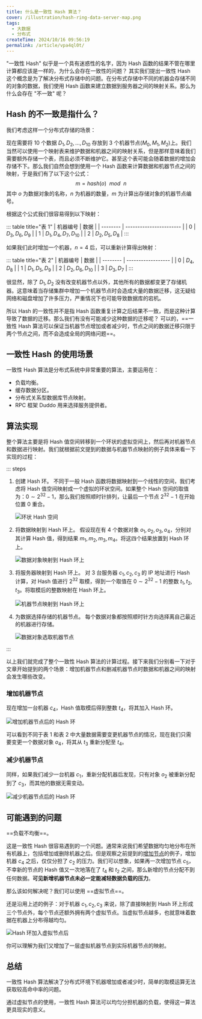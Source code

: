 ```yaml
---
title: 什么是一致性 Hash 算法？
cover: /illustration/hash-ring-data-server-map.png
tags:
  - 大数据
  - 分布式
createTime: 2024/10/16 09:56:19
permalink: /article/vpa4ql0t/
---
```

"一致性 Hash" 似乎是一个具有迷惑性的名字，因为 Hash 函数的结果不管在哪里计算都应该是一样的，为什么会存在一致性的问题？ 其实我们提出一致性 Hash 这个概念是为了解决分布式存储中的问题。在分布式存储中不同的机器会存储不同的对象的数据，我们使用 Hash 函数来建立数据到服务器之间的映射关系。那么为什么会存在 "不一致" 呢？
<!-- more -->

## Hash 的不一致是指什么？
我们考虑这样一个分布式存储的场景：

现在需要将 10 个数据 $D_1, D_2, \dots, D_{10}$ 存放到 3 个机器节点($M_0, M_1, M_2$)上。我们当然可以使用一个映射表来维护数据和机器之间的映射关系，但是那样意味着我们需要额外存储一个表，而且必须不断维护它。甚至这个表可能会随着数据的增加会存储不下。那么我们自然会想到使用一个 Hash 函数来计算数据和机器节点之间的映射，于是我们有了以下这个公式：
$$
m = hash(o) \ \ mod \ \ n
$$
其中 $o$ 为数据对象的名称，$n$ 为机器的数量，$m$ 为计算出存储对象的机器节点编号。

根据这个公式我们很容易得到以下映射：

::: table title="表 1"
| 机器编号 | 数据                    |
| -------- | ----------------------- |
| 0        | $D_3, D_6, D_9$         |
| 1        | $D_1, D_4, D_7, D_{10}$ |
| 2        | $D_2, D_5, D_8$         |
:::

如果我们此时增加一个机器，$n = 4$ 后，可以重新计算得出映射：

::: table title="表 2"
| 机器编号 | 数据               |
| -------- | ------------------ |
| 0        | $D_4, D_8$         |
| 1        | $D_1, D_5, D_9$    |
| 2        | $D_2, D_6, D_{10}$ |
| 3        | $D_3, D_7$         |
:::

很显然，除了 $D_1, D_2$ 没有改变机器节点以外，其他所有的数据都变更了存储机器。这意味着当存储集群中增加一个机器节点时会造成大量的数据迁移，这无疑给网络和磁盘增加了许多压力，严重情况下也可能导致数据库的宕机。

所以 Hash 的一致性并不是指 Hash 函数重复计算之后结果不一致，而是这种计算导致了数据的迁移。那么我们有没有可能减少这种数据的迁移呢？ 可以的，==一致性 Hash 算法可以保证当机器节点增加或者减少时，节点之间的数据迁移只限于两个节点之间，而不会造成全局的网络问题==。

## 一致性 Hash 的使用场景
一致性 Hash 算法是分布式系统中非常重要的算法，主要运用在：
- 负载均衡。
- 缓存数据分区。
- 分布式关系型数据库节点映射。
- RPC 框架 Duddo 用来选择服务提供者。

## 算法实现
整个算法主要是将 Hash 值空间转移到一个环状的虚拟空间上，然后再对机器节点和数据进行映射。我们就根据前文提到的数据与机器节点映射的例子具体来看一下实现的过程：

::: steps
1. 创建 Hash 环。
    不同于一般 Hash 函数将数据映射到一个线性的空间，我们考虑将 Hash 值空间映射成一个虚拟的环状空间。如果整个 Hash 空间的取值为：$0 \sim 2^{32}-1$，那么我们按照顺时针排列，让最后一个节点 $2^{32}-1$ 在开始位置 0 重合。

    ![环状 Hash 空间](/illustration/hash-ring.png)

2. 将数据映射到 Hash 环上。
    假设现在有 4 个数据对象 $o_1, o_2, o_3, o_4$，分别对其计算 Hash 值，得到结果 $m_1, m_2, m_3, m_4$。将这四个结果放置到 Hash 环上。

    ![数据对象映射到 Hash 环上](/illustration/hash-ring-data.png)

3. 将服务器映射到 Hash 环上。
    对 3 台服务器 $c_1, c_2, c_3$ 的 IP 地址进行 Hash 计算，对 Hash 值进行 $2^{32}$ 取模，得到一个取值在 $0 \sim 2^{32}-1$ 的整数 $t_1, t_2, t_3$。将取模后的整数映射在 Hash 环上。

    ![机器节点映射到 Hash 环上](/illustration/hash-ring-server.png)

4. 为数据选择存储的机器节点。
    每个数据对象都按照顺时针方向选择离自己最近的机器进行存储。

    ![数据对象选取机器节点](/illustration/hash-ring-data-server-map.png)

:::

以上我们就完成了整个一致性 Hash 算法的计算过程。接下来我们分别看一下对于文章开始提到的两个场景：增加机器节点和删减机器节点时数据和机器之间的映射会发生哪些改变。

### 增加机器节点
现在增加一台机器 $c_4$，Hash 值取模后得到整数 $t_4$，将其加入 Hash 环。

![增加机器节点后的 Hash 环](/illustration/hash-ring-add-server.png)

可以看到不同于表 1 和表 2 中大量数据需要变更机器节点的情况，现在我们只需要变更一个数据对象 $o_4$，将其从 $t_3$ 重新分配至 $t_4$。

### 减少机器节点
同样，如果我们减少一台机器 $c_1$，重新分配机器后发现，只有对象 $o_2$ 被重新分配到了 $c_3$，而其他的数据无需变动。

![减少机器节点后的 Hash 环](/illustration/hash-ring-reduce-server.png)

## 可能遇到的问题
==负载不均衡==。

这是一致性 Hash 很容易遇到的一个问题。通常来说我们希望数据均匀地分布在所有机器上，包括增加或删除机器之后。但是观察之前提到的[增加节点](/article/vpa4ql0t/#增加机器节点)的例子，增加机器 $c_4$ 之后，仅仅分担了 $c_2$ 的压力。我们可以想象，如果再一次增加节点 $c_5$，不幸新的节点的 Hash 值又一次地落在了 $t_4$ 和 $t_2$ 之间，那么新增的节点分配不到任何数据。**可见新增机器节点未必一定能减轻数据负载的压力**。

那么该如何解决呢？我们可以使用 ==虚拟节点==。

还是沿用上述的例子：对于机器 $c_1, c_2, c_3$ 来说，除了直接映射到 Hash 环上形成三个节点外，每个节点还额外拥有两个虚拟节点。当虚拟节点越多，也就意味着数据在机器上分布得越均匀。

![Hash 环加入虚拟节点后](/illustration/hash-ring-virtual-node.png)

你可以理解为我们又增加了一层虚拟机器节点到实际机器节点的映射。

## 总结
一致性 Hash 算法解决了分布式环境下机器增加或者减少时，简单的取模运算无法获取较高命中率的问题。

通过虚拟节点的使用，一致性 Hash 算法可以均匀分担机器的负载，使得这一算法更具现实的意义。
